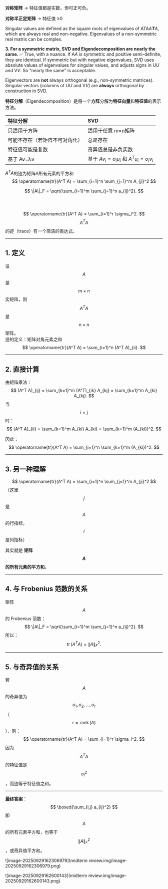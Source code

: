 

**对称矩阵** → 特征值都是实数，但可正可负。



**对称半正定矩阵** → 特征值 ≥0

Singular values are defined as the square roots of eigenvalues of ATA*A**T**A*, which are always real and non-negative. Eigenvalues of a non-symmetric real matrix can be complex.

**3. For a symmetric matrix, SVD and Eigendecomposition are nearly the same.**
✅ True, with a nuance.
If A*A* is symmetric and positive semi-definite, they are identical. If symmetric but with negative eigenvalues, SVD uses absolute values of eigenvalues for singular values, and adjusts signs in U*U* and V*V*. So “nearly the same” is acceptable.

Eigenvectors are **not** always orthogonal (e.g., non-symmetric matrices). Singular vectors (columns of U*U* and V*V*) are **always** orthogonal by construction in SVD.



**特征分解**（Eigendecomposition）是将一个**方阵**分解为**特征向量**和**特征值**的表示方法。

| 特征分解                       | SVD                                     |
| :----------------------------- | :-------------------------------------- |
| 只适用于方阵                   | 适用于任意 m×n矩阵                      |
| 可能不存在（若矩阵不可对角化） | 总是存在                                |
| 特征值可能是复数               | 奇异值总是非负实数                      |
| 基于 Av=λv                     | 基于 $Av_i=σ_iu_i$ 和 $A^{T}u_i=σ_iv_i$ |





$A^{T}A$的迹为矩阵A所有元素的平方和
$$
\operatorname{tr}(A^T A) = \sum_{i=1}^n \sum_{j=1}^m A_{ji}^2
$$

$$
\|A\|_F = \sqrt{\sum_{i=1}^m \sum_{j=1}^n a_{ij}^2}.
$$

​				
​				
$$
\operatorname{tr}(A^T A) = \sum_{i=1}^r \sigma_i^2.
$$
$$ A^T A $$ 的迹（trace）有一个简洁的表达式。

---

## 1. 定义

设 $$ A $$ 是 $$ m \times n $$ 实矩阵，则 $$ A^T A $$ 是 $$ n \times n $$ 矩阵。  
迹的定义：矩阵对角元素之和  
$$
\operatorname{tr}(A^T A) = \sum_{i=1}^n (A^T A)_{ii}.
$$

---

## 2. 直接计算

由矩阵乘法：
$$
(A^T A)_{ij} = \sum_{k=1}^m (A^T)_{ik} A_{kj} = \sum_{k=1}^m A_{ki} A_{kj}.
$$
当 $$ i = j $$ 时：
$$
(A^T A)_{ii} = \sum_{k=1}^m A_{ki} A_{ki} = \sum_{k=1}^m (A_{ki})^2.
$$

因此：
$$
\operatorname{tr}(A^T A) = \sum_{i=1}^n \sum_{k=1}^m (A_{ki})^2.
$$

---

## 3. 另一种理解

$$
\operatorname{tr}(A^T A) = \sum_{i=1}^n \sum_{j=1}^m A_{ji}^2
$$
（这里 $$ j $$ 是 $$ A $$ 的行指标，$$ i $$ 是列指标）

其实就是 **矩阵 $$ A $$ 的所有元素的平方和**。

---

## 4. 与 Frobenius 范数的关系

矩阵 $$ A $$ 的 Frobenius 范数：
$$
\|A\|_F = \sqrt{\sum_{i=1}^m \sum_{j=1}^n a_{ij}^2}.
$$
所以：
$$
\operatorname{tr}(A^T A) = \|A\|_F^2.
$$

---

## 5. 与奇异值的关系

若 $$ A $$ 的奇异值为 $$ \sigma_1, \sigma_2, \dots, \sigma_r $$（$$ r = \operatorname{rank}(A) $$），则：
$$
\operatorname{tr}(A^T A) = \sum_{i=1}^r \sigma_i^2.
$$
因为 $$ A^T A $$ 的特征值是 $$ \sigma_i^2 $$，而迹等于特征值之和。

---

**最终答案**：
$$
\boxed{\sum_{i,j} a_{ij}^2}
$$
即 $$ A $$ 的所有元素平方和，也等于 $$ \|A\|_F^2 $$，或奇异值平方和。

![image-20250929162306979](midterm review.img/image-20250929162306979.png)

![image-20250929162600143](midterm review.img/image-20250929162600143.png)